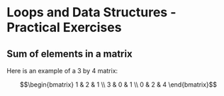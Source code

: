# Loops and Data Structures - Practical Exercises

## Sum of elements in a matrix

Here is an example of a 3 by 4 matrix:

$$\begin{bmatrix} 1 & 2 & 1 \\ 3 & 0 & 1 \\ 0 & 2 & 4 \end{bmatrix}$$